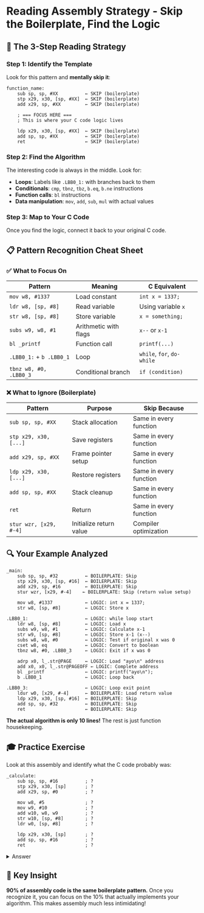 # Reading Assembly Strategy - Skip the Boilerplate, Find the Logic

## 🎯 The 3-Step Reading Strategy

### Step 1: Identify the Template

Look for this pattern and **mentally skip it**:

```assembly
function_name:
    sub sp, sp, #XX          ← SKIP (boilerplate)
    stp x29, x30, [sp, #XX]  ← SKIP (boilerplate)
    add x29, sp, #XX         ← SKIP (boilerplate)

    ; === FOCUS HERE ===
    ; This is where your C code logic lives

    ldp x29, x30, [sp, #XX]  ← SKIP (boilerplate)
    add sp, sp, #XX          ← SKIP (boilerplate)
    ret                      ← SKIP (boilerplate)
```

### Step 2: Find the Algorithm

The interesting code is always in the middle. Look for:

- **Loops**: Labels like `.LBB0_1:` with branches back to them
- **Conditionals**: `cmp`, `tbnz`, `tbz`, `b.eq`, `b.ne` instructions
- **Function calls**: `bl` instructions
- **Data manipulation**: `mov`, `add`, `sub`, `mul` with actual values

### Step 3: Map to Your C Code

Once you find the logic, connect it back to your original C code.

## 📋 Pattern Recognition Cheat Sheet

### ✅ What to Focus On

| Pattern                  | Meaning               | C Equivalent               |
| ------------------------ | --------------------- | -------------------------- |
| `mov w8, #1337`          | Load constant         | `int x = 1337;`            |
| `ldr w8, [sp, #8]`       | Read variable         | Using variable `x`         |
| `str w8, [sp, #8]`       | Store variable        | `x = something;`           |
| `subs w9, w8, #1`        | Arithmetic with flags | `x--` or `x-1`             |
| `bl _printf`             | Function call         | `printf(...)`              |
| `.LBB0_1:` + `b .LBB0_1` | Loop                  | `while`, `for`, `do-while` |
| `tbnz w8, #0, .LBB0_3`   | Conditional branch    | `if (condition)`           |

### ❌ What to Ignore (Boilerplate)

| Pattern                | Purpose                 | Skip Because           |
| ---------------------- | ----------------------- | ---------------------- |
| `sub sp, sp, #XX`      | Stack allocation        | Same in every function |
| `stp x29, x30, [...]`  | Save registers          | Same in every function |
| `add x29, sp, #XX`     | Frame pointer setup     | Same in every function |
| `ldp x29, x30, [...]`  | Restore registers       | Same in every function |
| `add sp, sp, #XX`      | Stack cleanup           | Same in every function |
| `ret`                  | Return                  | Same in every function |
| `stur wzr, [x29, #-4]` | Initialize return value | Compiler optimization  |

## 🔍 Your Example Analyzed

```assembly
_main:
    sub sp, sp, #32          ← BOILERPLATE: Skip
    stp x29, x30, [sp, #16]  ← BOILERPLATE: Skip
    add x29, sp, #16         ← BOILERPLATE: Skip
    stur wzr, [x29, #-4]    ← BOILERPLATE: Skip (return value setup)

    mov w8, #1337            ← LOGIC: int x = 1337;
    str w8, [sp, #8]         ← LOGIC: Store x

.LBB0_1:                     ← LOGIC: while loop start
    ldr w8, [sp, #8]         ← LOGIC: Load x
    subs w9, w8, #1          ← LOGIC: Calculate x-1
    str w9, [sp, #8]         ← LOGIC: Store x-1 (x--)
    subs w8, w8, #0          ← LOGIC: Test if original x was 0
    cset w8, eq              ← LOGIC: Convert to boolean
    tbnz w8, #0, .LBB0_3     ← LOGIC: Exit if x was 0

    adrp x0, l_.str@PAGE     ← LOGIC: Load "ayo\n" address
    add x0, x0, l_.str@PAGEOFF ← LOGIC: Complete address
    bl _printf               ← LOGIC: printf("ayo\n");
    b .LBB0_1                ← LOGIC: Loop back

.LBB0_3:                     ← LOGIC: Loop exit point
    ldur w0, [x29, #-4]      ← BOILERPLATE: Load return value
    ldp x29, x30, [sp, #16]  ← BOILERPLATE: Skip
    add sp, sp, #32          ← BOILERPLATE: Skip
    ret                      ← BOILERPLATE: Skip
```

**The actual algorithm is only 10 lines!** The rest is just function housekeeping.

## 🎓 Practice Exercise

Look at this assembly and identify what the C code probably was:

```assembly
_calculate:
    sub sp, sp, #16          ; ?
    stp x29, x30, [sp]       ; ?
    add x29, sp, #0          ; ?

    mov w8, #5               ; ?
    mov w9, #10              ; ?
    add w10, w8, w9          ; ?
    str w10, [sp, #8]        ; ?
    ldr w0, [sp, #8]         ; ?

    ldp x29, x30, [sp]       ; ?
    add sp, sp, #16          ; ?
    ret                      ; ?
```

<details>
<summary>Answer</summary>

**Boilerplate** (lines 2-4, 10-12): Standard function setup/cleanup
**Logic** (lines 5-9):

```c
int calculate() {
    int a = 5;
    int b = 10;
    int result = a + b;
    return result;
}
```

</details>

## 🚀 Key Insight

**90% of assembly code is the same boilerplate pattern.** Once you recognize it, you can focus on the 10% that actually implements your algorithm. This makes assembly much less intimidating!
